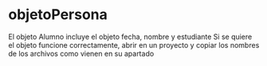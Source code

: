 # objetoPersona
El objeto Alumno incluye el objeto fecha, nombre y estudiante
Si se quiere el objeto funcione correctamente, abrir en un proyecto y copiar los nombres de los archivos como vienen en su apartado
